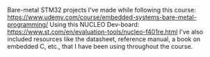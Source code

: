 Bare-metal STM32 projects I've made while following this course: https://www.udemy.com/course/embedded-systems-bare-metal-programming/
Using this NUCLEO Dev-board: https://www.st.com/en/evaluation-tools/nucleo-f401re.html
I've also included resources like the datasheet, reference manual, a book on embedded C, etc., that I have been using throughout the course.
